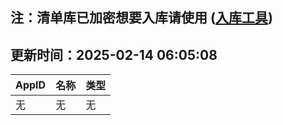 ## 注：清单库已加密想要入库请使用 ([入库工具](https://github.com/BlankTMing/ManifestAutoUpdate/releases))

## 更新时间：2025-02-14 06:05:08
| AppID | 名称 | 类型  |
| :-------------------- | :----------------------------- | :----------- |
| 无 | 无 | 无 |
